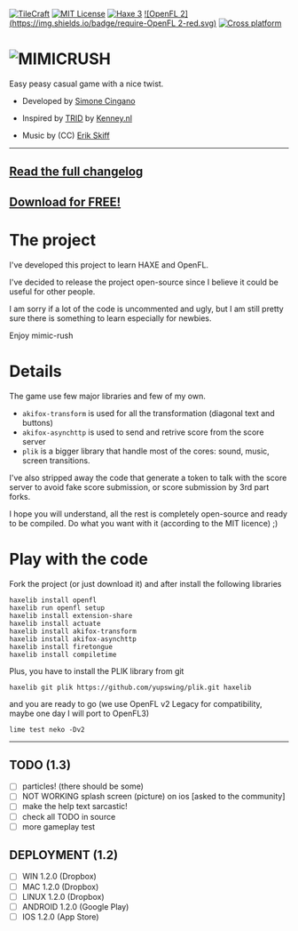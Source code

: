 [![TileCraft](https://img.shields.io/badge/app-MimicRush%201.2.0-brightgreen.svg)](#)
[![MIT License](https://img.shields.io/badge/license-MIT-blue.svg)](LICENSE)
[![Haxe 3](https://img.shields.io/badge/language-Haxe%203-orange.svg)](http://www.haxe.org)
[![OpenFL 2](https://img.shields.io/badge/require-OpenFL 2-red.svg)](http://www.openfl.org)
[![Cross platform](https://img.shields.io/badge/platform-win%2Bmac%2Blinux%2Bios%2Bandroid-yellow.svg)](http://www.openfl.org)
# ![MIMICRUSH](https://dl.dropboxusercontent.com/u/683344/akifox/mimicrush/git/title.png)

Easy peasy casual game with a nice twist.

- Developed by [Simone Cingano](http://akifox.com)

- Inspired by [TRID](http://www.kenney.nl/games/trid) by [Kenney.nl](http://www.kenney.nl)

- Music by (CC) [Erik Skiff](http://ericskiff.com/music/)

---
[Read the full changelog](CHANGELOG.md)
---
[Download for FREE!](http://akifox.com/mimicrush/)
---


# The project

I've developed this project to learn HAXE and OpenFL.

I've decided to release the project open-source since I believe it could be useful for other people.

I am sorry if a lot of the code is uncommented and ugly,
but I am still pretty sure there is something to learn especially for newbies.

Enjoy mimic-rush


# Details

The game use few major libraries and few of my own.
- `akifox-transform` is used for all the transformation (diagonal text and buttons)
- `akifox-asynchttp` is used to send and retrive score from the score server
- `plik` is a bigger library that handle most of the cores: sound, music, screen transitions.

I've also stripped away the code that generate a token to talk with the score server
to avoid fake score submission, or score submission by 3rd part forks.

I hope you will understand, all the rest is completely open-source and ready to be
compiled. Do what you want with it (according to the MIT licence) ;)

# Play with the code

Fork the project (or just download it) and after install the following libraries

````
haxelib install openfl
haxelib run openfl setup
haxelib install extension-share
haxelib install actuate
haxelib install akifox-transform
haxelib install akifox-asynchttp
haxelib install firetongue
haxelib install compiletime
````

Plus, you have to install the PLIK library from git
````
haxelib git plik https://github.com/yupswing/plik.git haxelib
````

and you are ready to go (we use OpenFL v2 Legacy for compatibility, maybe one day I will port to OpenFL3)

````
lime test neko -Dv2
````

---

## TODO (1.3)
- [ ] particles! (there should be some)
- [ ] NOT WORKING splash screen (picture) on ios [asked to the community]
- [ ] make the help text sarcastic!
- [ ] check all TODO in source
- [ ] more gameplay test

## DEPLOYMENT (1.2)
- [ ] WIN 1.2.0 (Dropbox)
- [ ] MAC 1.2.0 (Dropbox)
- [ ] LINUX 1.2.0 (Dropbox)
- [ ] ANDROID 1.2.0 (Google Play)
- [ ] IOS 1.2.0 (App Store)
